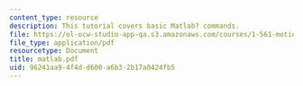 ```yaml
---
content_type: resource
description: This tutorial covers basic Matlab? commands.
file: https://ol-ocw-studio-app-qa.s3.amazonaws.com/courses/1-561-motion-based-design-fall-2003/96241aa94f4dd600a6b32b17a0424fb5_matlab.pdf
file_type: application/pdf
resourcetype: Document
title: matlab.pdf
uid: 96241aa9-4f4d-d600-a6b3-2b17a0424fb5
---
```

